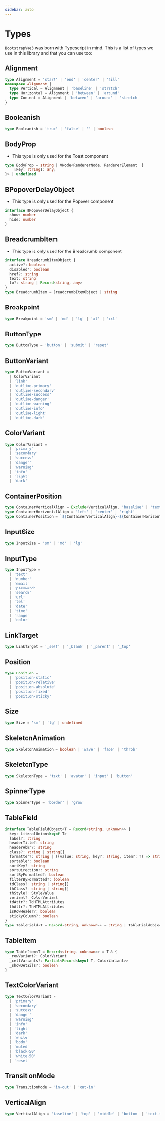 ```yaml
---
sidebar: auto
---
```


# Types

`BootstrapVue3` was born with Typescript in mind. This is a list of types we use in this library and that you can use too:

## Alignment

```ts
type Alignment = 'start' | 'end' | 'center' | 'fill'
namespace Alignment {
  type Vertical = Alignment | 'baseline' | 'stretch'
  type Horizontal = Alignment | 'between' | 'around'
  type Content = Alignment | 'between' | 'around' | 'stretch'
}
```

## Booleanish

```ts
type Booleanish = 'true' | 'false' | '' | boolean
```

## BodyProp

* This type is only used for the Toast component

```ts
type BodyProp = string | VNode<RendererNode, RendererElement, {
    [key: string]: any;
}> | undefined
```

## BPopoverDelayObject

* This type is only used for the Popover component

```ts
interface BPopoverDelayObject {
  show: number
  hide: number
}
```

## BreadcrumbItem

* This type is only used for the Breadcrumb component

```ts
interface BreadcrumbItemObject {
  active?: boolean
  disabled?: boolean
  href?: string
  text: string
  to?: string | Record<string, any>
}
type BreadcrumbItem = BreadcrumbItemObject | string
```

## Breakpoint

```ts
type Breakpoint = 'sm' | 'md' | 'lg' | 'xl' | 'xxl'
```

## ButtonType

```ts
type ButtonType = 'button' | 'submit' | 'reset'
```

## ButtonVariant

```ts
type ButtonVariant =
  | ColorVariant
  | 'link'
  | 'outline-primary'
  | 'outline-secondary'
  | 'outline-success'
  | 'outline-danger'
  | 'outline-warning'
  | 'outline-info'
  | 'outline-light'
  | 'outline-dark'
```

## ColorVariant

```ts
type ColorVariant =
  | 'primary'
  | 'secondary'
  | 'success'
  | 'danger'
  | 'warning'
  | 'info'
  | 'light'
  | 'dark'
```

## ContainerPosition

```ts
type ContainerVerticalAlign = Exclude<VerticalAlign, 'baseline' | 'text-top' | 'text-bottom'>
type ContainerHorizontalAlign = 'left' | 'center' | 'right'
type ContainerPosition = `${ContainerVerticalAlign}-${ContainerHorizontalAlign}`
```

## InputSize

```ts
type InputSize = 'sm' | 'md' | 'lg'
```

## InputType

```ts
type InputType =
  | 'text'
  | 'number'
  | 'email'
  | 'password'
  | 'search'
  | 'url'
  | 'tel'
  | 'date'
  | 'time'
  | 'range'
  | 'color'
```

## LinkTarget

```ts
type LinkTarget = '_self' | '_blank' | '_parent' | '_top'
```

## Position

```ts
type Position =
  | 'position-static'
  | 'position-relative'
  | 'position-absolute'
  | 'position-fixed'
  | 'position-sticky'
```

## Size

```ts
type Size = 'sm' | 'lg' | undefined
```

## SkeletonAnimation

```ts
type SkeletonAnimation = boolean | 'wave' | 'fade' | 'throb'
```

## SkeletonType

```ts
type SkeletonType = 'text' | 'avatar' | 'input' | 'button'
```

## SpinnerType

```ts
type SpinnerType = 'border' | 'grow'
```

## TableField

```ts
interface TableFieldObject<T = Record<string, unknown>> {
  key: LiteralUnion<keyof T>
  label?: string
  headerTitle?: string
  headerAbbr?: string
  class?: string | string[]
  formatter?: string | ((value: string, key?: string, item?: T) => string)
  sortable?: boolean
  sortKey?: string
  sortDirection?: string
  sortByFormatted?: boolean
  filterByFormatted?: boolean
  tdClass?: string | string[]
  thClass?: string | string[]
  thStyle?: StyleValue
  variant?: ColorVariant
  tdAttr?: TdHTMLAttributes
  thAttr?: ThHTMLAttributes
  isRowHeader?: boolean
  stickyColumn?: boolean
}
type TableField<T = Record<string, unknown>> = string | TableFieldObject<T>
```

## TableItem

```ts
type TableItem<T = Record<string, unknown>> = T & {
  _rowVariant?: ColorVariant
  _cellVariants?: Partial<Record<keyof T, ColorVariant>>
  _showDetails?: boolean
}
```

## TextColorVariant

```ts
type TextColorVariant =
  | 'primary'
  | 'secondary'
  | 'success'
  | 'danger'
  | 'warning'
  | 'info'
  | 'light'
  | 'dark'
  | 'white'
  | 'body'
  | 'muted'
  | 'black-50'
  | 'white-50'
  | 'reset'
```

## TransitionMode

```ts
type TransitionMode = 'in-out' | 'out-in'
```

## VerticalAlign

```ts
type VerticalAlign = 'baseline' | 'top' | 'middle' | 'bottom' | 'text-top' | 'text-bottom'
```
